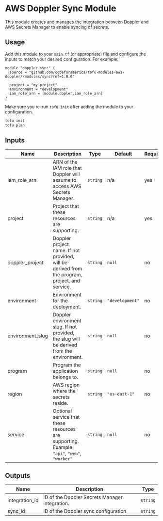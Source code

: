# AWS Doppler Sync Module

This module creates and manages the integration between Doppler and AWS Secrets
Manager to enable syncing of secrets.

## Usage

Add this module to your `main.tf` (or appropriate) file and configure the inputs
to match your desired configuration. For example:

```hcl
module "doppler_sync" {
  source = "github.com/codeforamerica/tofu-modules-aws-doppler//modules/sync?ref=1.0.0"

  project = "my-project"
  environment = "development"
  iam_role_arn = [module.dopler.iam_role_arn]
}
```

Make sure you re-run `tofu init` after adding the module to your configuration.

```bash
tofu init
tofu plan
```

## Inputs

| Name             | Description                                                                                    | Type     | Default         | Required |
|------------------|------------------------------------------------------------------------------------------------|----------|-----------------|----------|
| iam_role_arn     | ARN of the IAM role that Doppler will assume to access AWS Secrets Manager.                    | `string` | n/a             | yes      |
| project          | Project that these resources are supporting.                                                   | `string` | n/a             | yes      |
| doppler_project  | Doppler project name. If not provided, will be derived from the program, project, and service. | `string` | `null`          | no       |
| environment      | Environment for the deployment.                                                                | `string` | `"development"` | no       |
| environment_slug | Doppler environment slug. If not provided, the slug will be derived from the environment.      | `string` | `null`          | no       |
| program          | Program the application belongs to.                                                            | `string` | `null`          | no       |
| region           | AWS region where the secrets reside.                                                           | `string` | `"us-east-1"`   | no       |
| service          | Optional service that these resources are supporting. Example: `"api"`, `"web"`, `"worker"`    | `string` | `null`          | no       |

## Outputs

| Name           | Description                                    | Type     |
|----------------|------------------------------------------------|----------|
| integration_id | ID of the Doppler Secrets Manager integration. | `string` |
| sync_id        | ID of the Doppler sync configuration.          | `string` |
